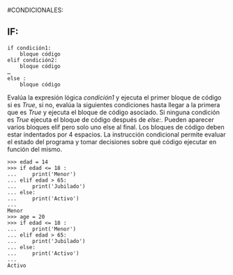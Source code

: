 #CONDICIONALES:

## IF:

    if condición1:
        bloque código
    elif condición2:
        bloque código
    …
    else :
        bloque código

Evalúa la expresión lógica *condición1* y ejecuta el primer bloque de código si es *True*, si no, evalúa la siguientes condiciones hasta llegar a la primera que es *True* y ejecuta el bloque de código asociado. Si ninguna condición es *True* ejecuta el bloque de código después de *else:*. Pueden aparecer varios bloques elif pero solo uno else al final. Los bloques de código deben estar indentados por 4 espacios. La instrucción condicional permite evaluar el estado del programa y tomar decisiones sobre qué código ejecutar en función del mismo.

    >>> edad = 14
    >>> if edad <= 18 : 
    ...     print('Menor')
    ... elif edad > 65:
    ...     print('Jubilado')
    ... else:
    ...     print('Activo')
    ...
    Menor
    >>> age = 20
    >>> if edad <= 18 : 
    ...     print('Menor')
    ... elif edad > 65:
    ...     print('Jubilado')
    ... else:
    ...     print('Activo')
    ...
    Activo

